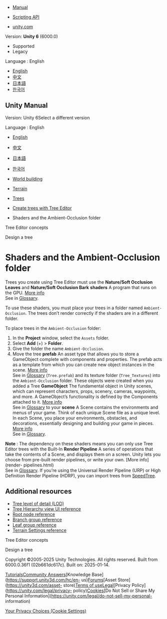 [](https://docs.unity3d.com)

  * [Manual](../Manual/index.html)
  * [Scripting API](../ScriptReference/index.html)

  * [unity.com](https://unity.com/)

Version: **Unity 6** (6000.0)

  * Supported
  * Legacy

Language : English

  * [English](/Manual/terrain-Trees-Mat-Shaders.html)
  * [中文](/cn/current/Manual/terrain-Trees-Mat-Shaders.html)
  * [日本語](/ja/current/Manual/terrain-Trees-Mat-Shaders.html)
  * [한국어](/kr/current/Manual/terrain-Trees-Mat-Shaders.html)

[](https://docs.unity3d.com)

## Unity Manual

Version: Unity 6Select a different version

Language : English

  * [English](/Manual/terrain-Trees-Mat-Shaders.html)
  * [中文](/cn/current/Manual/terrain-Trees-Mat-Shaders.html)
  * [日本語](/ja/current/Manual/terrain-Trees-Mat-Shaders.html)
  * [한국어](/kr/current/Manual/terrain-Trees-Mat-Shaders.html)

  * [World building](CreatingEnvironments.html)
  * [Terrain](script-Terrain.html)
  * [Trees](terrain-Trees-Landing.html)
  * [Create trees with Tree Editor](class-Tree.html)
  * Shaders and the Ambient-Occlusion folder

[](tree-Structure.html)

Tree Editor concepts

[](tree-FirstTree.html)

Design a tree

# Shaders and the Ambient-Occlusion folder

Trees you create using Tree Editor must use the **Nature/Soft Occlusion
Leaves** and **Nature/Soft Occlusion Bark** **shaders** A program that runs on
the GPU. [More info](Shaders.html)  
See in [Glossary](Glossary.html#Shader).

To use these shaders, you must place your trees in a folder named `Ambient-
Occlusion`. The trees don’t render correctly if the shaders are in a different
folder.

To place trees in the `Ambient-Occlusion` folder:

  1. In the **Project** window, select the `Assets` folder.
  2. Select **Add** (+) > **Folder**.
  3. Give the folder the name `Ambient-Occlusion`.
  4. Move the tree **prefab** An asset type that allows you to store a GameObject complete with components and properties. The prefab acts as a template from which you can create new object instances in the scene. [More info](Prefabs.html)  
See in [Glossary](Glossary.html#Prefab) (`Tree.prefab`) and its texture folder
(`Tree_Textures`) into the `Ambient-Occlusion` folder. These objects were
created when you added a Tree **GameObject** The fundamental object in Unity
scenes, which can represent characters, props, scenery, cameras, waypoints,
and more. A GameObject’s functionality is defined by the Components attached
to it. [More info](class-GameObject.html)  
See in [Glossary](Glossary.html#GameObject) to your **scene** A Scene contains
the environments and menus of your game. Think of each unique Scene file as a
unique level. In each Scene, you place your environments, obstacles, and
decorations, essentially designing and building your game in pieces. [More
info](CreatingScenes.html)  
See in [Glossary](Glossary.html#Scene).

**Note** : The dependency on these shaders means you can only use Tree Editor
trees with the Built-In **Render Pipeline** A series of operations that take
the contents of a Scene, and displays them on a screen. Unity lets you choose
from pre-built render pipelines, or write your own. [More info](render-
pipelines.html)  
See in [Glossary](Glossary.html#Renderpipeline). If you’re using the Universal
Render Pipeline (URP) or High Definition Render Pipeline (HDRP), you can
import trees from [SpeedTree](SpeedTree-landing.html).

## Additional resources

  * [Tree level of detail (LOD)](terrain-Tree-LOD.html)
  * [Tree Hierarchy view UI reference](terrain-Tree-Hierarchy-UI.html)
  * [Root node reference](tree-Root-Node.html)
  * [Branch group reference](tree-Branches.html)
  * [Leaf group reference](tree-Leaves.html)
  * [Terrain Settings reference](terrain-OtherSettings.html)

[](tree-Structure.html)

Tree Editor concepts

[](tree-FirstTree.html)

Design a tree

Copyright ©2005-2025 Unity Technologies. All rights reserved. Built from
6000.0.36f1 (02b661dc617c). Built on: 2025-01-14.

[Tutorials](https://learn.unity.com/)[Community
Answers](https://answers.unity3d.com)[Knowledge
Base](https://support.unity3d.com/hc/en-
us)[Forums](https://forum.unity3d.com)[Asset Store](https://unity3d.com/asset-
store)[Terms of
use](https://docs.unity3d.com/Manual/TermsOfUse.html)[Legal](https://unity.com/legal)[Privacy
Policy](https://unity.com/legal/privacy-
policy)[Cookies](https://unity.com/legal/cookie-policy)[Do Not Sell or Share
My Personal Information](https://unity.com/legal/do-not-sell-my-personal-
information)

[Your Privacy Choices (Cookie Settings)](javascript:void\(0\);)

